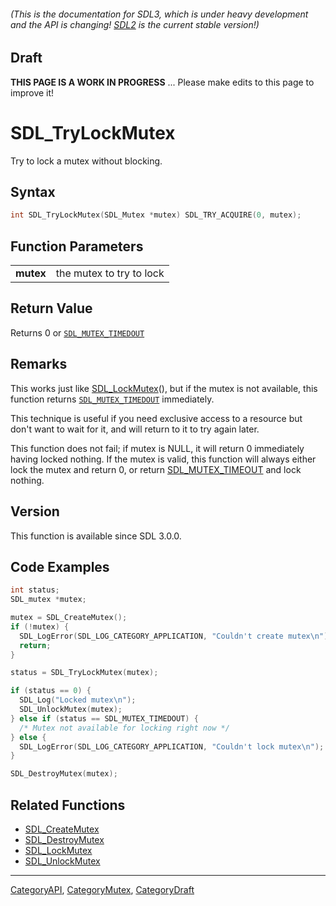 ###### (This is the documentation for SDL3, which is under heavy development and the API is changing! [SDL2](https://wiki.libsdl.org/SDL2/) is the current stable version!)

## Draft

**THIS PAGE IS A WORK IN PROGRESS** ... Please make edits to this page to improve it!
# SDL_TryLockMutex

Try to lock a mutex without blocking.

## Syntax

```c
int SDL_TryLockMutex(SDL_Mutex *mutex) SDL_TRY_ACQUIRE(0, mutex);

```

## Function Parameters

|               |                          |
| ------------- | ------------------------ |
| **mutex**     | the mutex to try to lock |

## Return Value

Returns 0 or [`SDL_MUTEX_TIMEDOUT`](SDL_MUTEX_TIMEDOUT)

## Remarks

This works just like [SDL_LockMutex](SDL_LockMutex.md)(), but if the mutex is
not available, this function returns
[`SDL_MUTEX_TIMEDOUT`](SDL_MUTEX_TIMEDOUT) immediately.

This technique is useful if you need exclusive access to a resource but
don't want to wait for it, and will return to it to try again later.

This function does not fail; if mutex is NULL, it will return 0 immediately
having locked nothing. If the mutex is valid, this function will always
either lock the mutex and return 0, or return
[SDL_MUTEX_TIMEOUT](SDL_MUTEX_TIMEOUT.md) and lock nothing.

## Version

This function is available since SDL 3.0.0.

## Code Examples

```c
int status;
SDL_mutex *mutex;

mutex = SDL_CreateMutex();
if (!mutex) {
  SDL_LogError(SDL_LOG_CATEGORY_APPLICATION, "Couldn't create mutex\n");
  return;
}

status = SDL_TryLockMutex(mutex);

if (status == 0) {
  SDL_Log("Locked mutex\n");
  SDL_UnlockMutex(mutex);
} else if (status == SDL_MUTEX_TIMEDOUT) {
  /* Mutex not available for locking right now */
} else {
  SDL_LogError(SDL_LOG_CATEGORY_APPLICATION, "Couldn't lock mutex\n");
}

SDL_DestroyMutex(mutex);
```

## Related Functions

* [SDL_CreateMutex](SDL_CreateMutex.md)
* [SDL_DestroyMutex](SDL_DestroyMutex.md)
* [SDL_LockMutex](SDL_LockMutex.md)
* [SDL_UnlockMutex](SDL_UnlockMutex.md)

----
[CategoryAPI](CategoryAPI.md), [CategoryMutex](CategoryMutex.md), [CategoryDraft](CategoryDraft.md)
